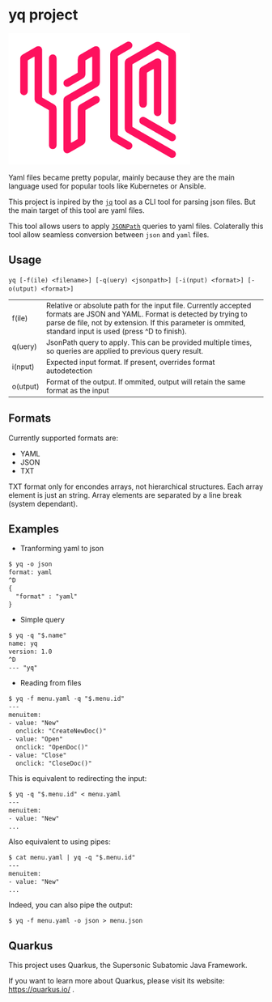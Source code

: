 # yq project

![](logo.png)

Yaml files became pretty popular, mainly because they are the main language used for popular tools like Kubernetes or Ansible.

This project is inpired by the [`jq`](https://stedolan.github.io/jq/) tool as a CLI tool for parsing json files.
But the main target of this tool are yaml files.

This tool allows users to apply [`JSONPath`](https://goessner.net/articles/JsonPath/) queries to yaml files. Colaterally this tool allow seamless conversion between `json` and `yaml` files.

## Usage

`yq [-f(ile) <filename>] [-q(uery) <jsonpath>] [-i(nput) <format>] [-o(utput) <format>]`

|               |              |
| :------------ | :----------  |
| f(ile)        | Relative or absolute path for the input file. Currently accepted formats are JSON and YAML. Format is detected by trying to parse de file, not by extension. If this parameter is ommited, standard input is used (press ^D to finish).   |
| q(uery)       | JsonPath query to apply. This can be provided multiple times, so queries are applied to previous query result.  |
| i(nput)       | Expected input format. If present, overrides format autodetection 
| o(utput)      | Format of the output. If ommited, output will retain the same format as the input|

## Formats

Currently supported formats are:

- YAML
- JSON
- TXT

TXT format only for encondes arrays, not hierarchical structures. Each array element is just an string. Array elements are separated by a line break (system dependant).



## Examples
* Tranforming yaml to json
```
$ yq -o json
format: yaml
^D
{
  "format" : "yaml"
}                   
```

* Simple query
```
$ yq -q "$.name"
name: yq
version: 1.0
^D
--- "yq"
```

* Reading from files
```
$ yq -f menu.yaml -q "$.menu.id"
---
menuitem:
- value: "New"
  onclick: "CreateNewDoc()"
- value: "Open"
  onclick: "OpenDoc()"
- value: "Close"
  onclick: "CloseDoc()"
  ```

This is equivalent to redirecting the input:
```
$ yq -q "$.menu.id" < menu.yaml
---
menuitem:
- value: "New"
...
```

Also equivalent to using pipes:
```
$ cat menu.yaml | yq -q "$.menu.id"
---
menuitem:
- value: "New"
...
```

Indeed, you can also pipe the output:
```
$ yq -f menu.yaml -o json > menu.json
````


## Quarkus

This project uses Quarkus, the Supersonic Subatomic Java Framework.

If you want to learn more about Quarkus, please visit its website: https://quarkus.io/ .
